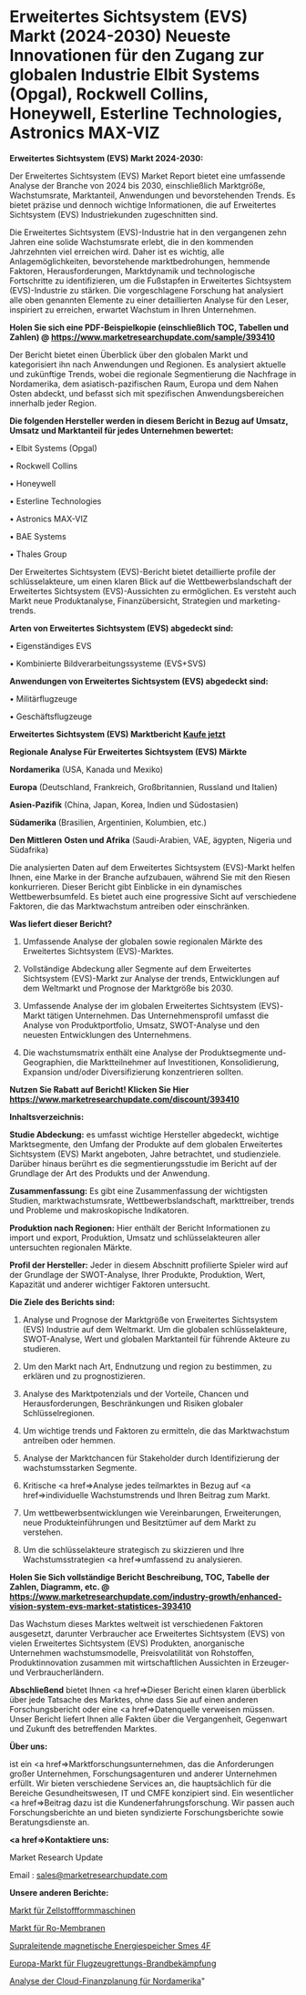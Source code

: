 # Erweitertes Sichtsystem (EVS) Markt (2024-2030) Neueste Innovationen für den Zugang zur globalen Industrie Elbit Systems (Opgal), Rockwell Collins, Honeywell, Esterline Technologies, Astronics MAX-VIZ

<strong>Erweitertes Sichtsystem (EVS) Markt 2024-2030:</strong>

Der Erweitertes Sichtsystem (EVS) Market Report bietet eine umfassende Analyse der Branche von 2024 bis 2030, einschließlich Marktgröße, Wachstumsrate, Marktanteil, Anwendungen und bevorstehenden Trends. Es bietet präzise und dennoch wichtige Informationen, die auf Erweitertes Sichtsystem (EVS) Industriekunden zugeschnitten sind.

Die Erweitertes Sichtsystem (EVS)-Industrie hat in den vergangenen zehn Jahren eine solide Wachstumsrate erlebt, die in den kommenden Jahrzehnten viel erreichen wird. Daher ist es wichtig, alle Anlagemöglichkeiten, bevorstehende marktbedrohungen, hemmende Faktoren, Herausforderungen, Marktdynamik und technologische Fortschritte zu identifizieren, um die Fußstapfen in Erweitertes Sichtsystem (EVS)-Industrie zu stärken. Die vorgeschlagene Forschung hat analysiert alle oben genannten Elemente zu einer detaillierten Analyse für den Leser, inspiriert zu erreichen, erwartet Wachstum in Ihren Unternehmen.

<strong>Holen Sie sich eine PDF-Beispielkopie (einschließlich TOC, Tabellen und Zahlen) @
</strong><strong><a href=https://www.marketresearchupdate.com/sample/393410><strong>https://www.marketresearchupdate.com/sample/393410</u></font></a></strong></strong>

Der Bericht bietet einen Überblick über den globalen Markt und kategorisiert ihn nach Anwendungen und Regionen. Es analysiert aktuelle und zukünftige Trends, wobei die regionale Segmentierung die Nachfrage in Nordamerika, dem asiatisch-pazifischen Raum, Europa und dem Nahen Osten abdeckt, und befasst sich mit spezifischen Anwendungsbereichen innerhalb jeder Region.

<strong>Die folgenden Hersteller werden in diesem Bericht in Bezug auf Umsatz, Umsatz und Marktanteil für jedes Unternehmen bewertet:</strong>

• Elbit Systems (Opgal)

• Rockwell Collins

• Honeywell

• Esterline Technologies

• Astronics MAX-VIZ

• BAE Systems

• Thales Group

Der Erweitertes Sichtsystem (EVS)-Bericht bietet detaillierte profile der schlüsselakteure, um einen klaren Blick auf die Wettbewerbslandschaft der Erweitertes Sichtsystem (EVS)-Aussichten zu ermöglichen. Es versteht auch Markt neue Produktanalyse, Finanzübersicht, Strategien und marketing-trends.

<strong>Arten von Erweitertes Sichtsystem (EVS) abgedeckt sind:</strong>

• Eigenständiges EVS

• Kombinierte Bildverarbeitungssysteme (EVS+SVS)

<strong>Anwendungen von Erweitertes Sichtsystem (EVS) abgedeckt sind:</strong>

• Militärflugzeuge

• Geschäftsflugzeuge

<strong>Erweitertes Sichtsystem (EVS) Marktbericht <a href=https://www.marketresearchupdate.com/buynow/393410>Kaufe jetzt</a></strong>

<strong>Regionale Analyse Für Erweitertes Sichtsystem (EVS) Märkte</strong>

<strong>Nordamerika</strong> (USA, Kanada und Mexiko)

<strong>Europa</strong> (Deutschland, Frankreich, Großbritannien, Russland und Italien)

<strong>Asien-Pazifik</strong> (China, Japan, Korea, Indien und Südostasien)

<strong>Südamerika</strong> (Brasilien, Argentinien, Kolumbien, etc.)

<strong>Den Mittleren</strong> <strong>Osten und Afrika</strong> (Saudi-Arabien, VAE, ägypten, Nigeria und Südafrika)

Die analysierten Daten auf dem Erweitertes Sichtsystem (EVS)-Markt helfen Ihnen, eine Marke in der Branche aufzubauen, während Sie mit den Riesen konkurrieren. Dieser Bericht gibt Einblicke in ein dynamisches Wettbewerbsumfeld. Es bietet auch eine progressive Sicht auf verschiedene Faktoren, die das Marktwachstum antreiben oder einschränken.

<strong>Was liefert dieser Bericht?</strong>

1. Umfassende Analyse der globalen sowie regionalen Märkte des Erweitertes Sichtsystem (EVS)-Marktes.

2. Vollständige Abdeckung aller Segmente auf dem Erweitertes Sichtsystem (EVS)-Markt zur Analyse der trends, Entwicklungen auf dem Weltmarkt und Prognose der Marktgröße bis 2030.

3. Umfassende Analyse der im globalen Erweitertes Sichtsystem (EVS)-Markt tätigen Unternehmen. Das Unternehmensprofil umfasst die Analyse von Produktportfolio, Umsatz, SWOT-Analyse und den neuesten Entwicklungen des Unternehmens.

4. Die wachstumsmatrix enthält eine Analyse der Produktsegmente und-Geographien, die Marktteilnehmer auf Investitionen, Konsolidierung, Expansion und/oder Diversifizierung konzentrieren sollten.

<strong>Nutzen Sie Rabatt auf Bericht! Klicken Sie Hier
</strong><strong><a href=https://www.marketresearchupdate.com/discount/393410>https://www.marketresearchupdate.com/discount/393410</b></u></font></strong></a>

<strong>Inhaltsverzeichnis:</strong>

<strong>Studie Abdeckung:</strong> es umfasst wichtige Hersteller abgedeckt, wichtige Marktsegmente, den Umfang der Produkte auf dem globalen Erweitertes Sichtsystem (EVS) Markt angeboten, Jahre betrachtet, und studienziele. Darüber hinaus berührt es die segmentierungsstudie im Bericht auf der Grundlage der Art des Produkts und der Anwendung.

<strong>Zusammenfassung:</strong> Es gibt eine Zusammenfassung der wichtigsten Studien, marktwachstumsrate, Wettbewerbslandschaft, markttreiber, trends und Probleme und makroskopische Indikatoren.

<strong>Produktion nach Regionen:</strong> Hier enthält der Bericht Informationen zu import und export, Produktion, Umsatz und schlüsselakteuren aller untersuchten regionalen Märkte.

<strong>Profil der Hersteller:</strong> Jeder in diesem Abschnitt profilierte Spieler wird auf der Grundlage der SWOT-Analyse, Ihrer Produkte, Produktion, Wert, Kapazität und anderer wichtiger Faktoren untersucht.

<strong>Die Ziele des Berichts sind:</strong>

1) Analyse und Prognose der Marktgröße von Erweitertes Sichtsystem (EVS) Industrie auf dem Weltmarkt.
Um die globalen schlüsselakteure, SWOT-Analyse, Wert und globalen Marktanteil für führende Akteure zu studieren.

2) Um den Markt nach Art, Endnutzung und region zu bestimmen, zu erklären und zu prognostizieren.

3) Analyse des Marktpotenzials und der Vorteile, Chancen und Herausforderungen, Beschränkungen und Risiken globaler Schlüsselregionen.

4) Um wichtige trends und Faktoren zu ermitteln, die das Marktwachstum antreiben oder hemmen.

5) Analyse der Marktchancen für Stakeholder durch Identifizierung der wachstumsstarken Segmente.

6) Kritische <a href=>Analyse</a> jedes teilmarktes in Bezug auf <a href=>individuelle</a> Wachstumstrends und Ihren Beitrag zum Markt.

7) Um wettbewerbsentwicklungen wie Vereinbarungen, Erweiterungen, neue Produkteinführungen und Besitztümer auf dem Markt zu verstehen.

8) Um die schlüsselakteure strategisch zu skizzieren und Ihre Wachstumsstrategien <a href=>umfassend</a> zu analysieren.

<strong>Holen Sie Sich vollständige Bericht Beschreibung, TOC, Tabelle der Zahlen, Diagramm, etc. @ </strong><strong><a href=https://www.marketresearchupdate.com/industry-growth/enhanced-vision-system-evs-market-statistices-393410>https://www.marketresearchupdate.com/industry-growth/enhanced-vision-system-evs-market-statistices-393410</a></font></strong>

Das Wachstum dieses Marktes weltweit ist verschiedenen Faktoren ausgesetzt, darunter Verbraucher ace Erweitertes Sichtsystem (EVS) von vielen Erweitertes Sichtsystem (EVS) Produkten, anorganische Unternehmen wachstumsmodelle, Preisvolatilität von Rohstoffen, Produktinnovation zusammen mit wirtschaftlichen Aussichten in Erzeuger-und Verbraucherländern.

<strong>Abschließend</strong> bietet Ihnen <a href=>Dieser</a> Bericht einen klaren überblick über jede Tatsache des Marktes, ohne dass Sie auf einen anderen Forschungsbericht oder eine <a href=>Datenquelle</a> verweisen müssen. Unser Bericht liefert Ihnen alle Fakten über die Vergangenheit, Gegenwart und Zukunft des betreffenden Marktes.

<strong>Über uns:</strong>

 ist ein <a href=>Marktfors</a>chungsunternehmen, das die Anforderungen großer Unternehmen, Forschungsagenturen und anderer Unternehmen erfüllt. Wir bieten verschiedene Services an, die hauptsächlich für die Bereiche Gesundheitswesen, IT und CMFE konzipiert sind. Ein wesentlicher <a href=>Beitrag</a> dazu ist die Kundenerfahrungsforschung. Wir passen auch Forschungsberichte an und bieten syndizierte Forschungsberichte sowie Beratungsdienste an.

<strong><a href=>Kontaktiere uns:</a></strong>

Market Research Update

Email : sales@marketresearchupdate.com

<strong>Unsere anderen Berichte:</strong>

<a href=https://www.linkedin.com/pulse/pulp-moulding-machinery-market-size-region-outlook-statistic>Markt für Zellstoffformmaschinen</a>

<a href=https://www.linkedin.com/pulse/ro-membranes-market-outlooks-2023-size>Markt für Ro-Membranen</a>

<a href=https://www.linkedin.com/pulse/superconducting-magnetic-energy-storage-smes-4f>Supraleitende magnetische Energiespeicher Smes 4F</a>

<a href=https://www.linkedin.com/pulse/europe-aircraft-rescue-firefighting-market>Europa-Markt für Flugzeugrettungs-Brandbekämpfung</a>

<a href=https://www.linkedin.com/pulse/north-america-cloud-financial-planning-analysis>Analyse der Cloud-Finanzplanung für Nordamerika</a>"
